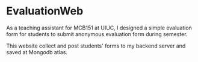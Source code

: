 # EvaluationWeb

As a teaching assistant for MCB151 at UIUC, I designed a simple evaluation form for students to submit anonymous evaluation form during semester. 

This website collect and post students' forms to my backend server and saved at Mongodb atlas.
